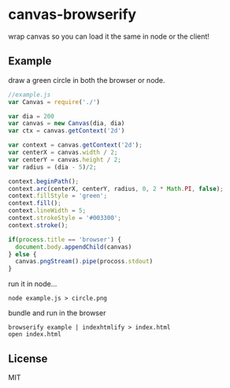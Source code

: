 # canvas-browserify

wrap canvas so you can load it the same in node or the client!

## Example

draw a green circle in both the browser or node.

``` js
//example.js
var Canvas = require('./')

var dia = 200
var canvas = new Canvas(dia, dia)
var ctx = canvas.getContext('2d')

var context = canvas.getContext('2d');
var centerX = canvas.width / 2;
var centerY = canvas.height / 2;
var radius = (dia - 5)/2;

context.beginPath();
context.arc(centerX, centerY, radius, 0, 2 * Math.PI, false);
context.fillStyle = 'green';
context.fill();
context.lineWidth = 5;
context.strokeStyle = '#003300';
context.stroke();

if(process.title == 'browser') {
  document.body.appendChild(canvas)
} else {
  canvas.pngStream().pipe(procoss.stdout)
}
```

run it in node...
```
node example.js > circle.png
```

bundle and run in the browser
```
browserify example | indexhtmlify > index.html
open index.html
```

## License

MIT
